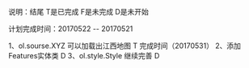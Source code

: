说明：结尾 T是已完成 F是未完成 D是未开始

计划完成时间：20170522 -- 20170521

1、ol.sourse.XYZ 可以加载出江西地图  T 完成时间（20170531）
2、添加Features实体类 D
3、ol.style.Style 继续完善 D